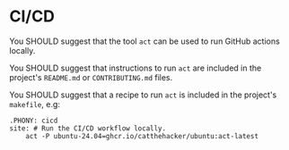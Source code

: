 # CI/CD

You SHOULD suggest that the tool `act` can be used to run GitHub actions locally.

You SHOULD suggest that instructions to run `act` are included in the project's `README.md` or `CONTRIBUTING.md` files.

You SHOULD suggest that a recipe to run `act` is included in the project's `makefile`, e.g:

```make
.PHONY: cicd
site: # Run the CI/CD workflow locally.
	act -P ubuntu-24.04=ghcr.io/catthehacker/ubuntu:act-latest
```

